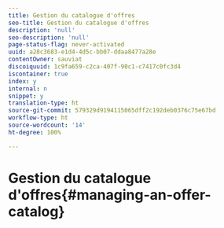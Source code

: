 ```yaml
---
title: Gestion du catalogue d'offres
seo-title: Gestion du catalogue d'offres
description: 'null'
seo-description: 'null'
page-status-flag: never-activated
uuid: a28c3683-e1d4-4d5c-bb07-ddaa8477a28e
contentOwner: sauviat
discoiquuid: 1c9fa659-c2ca-407f-90c1-c7417c0fc3d4
iscontainer: true
index: y
internal: n
snippet: y
translation-type: ht
source-git-commit: 579329d9194115065dff2c192deb0376c75e67bd
workflow-type: ht
source-wordcount: '14'
ht-degree: 100%

---
```



# Gestion du catalogue d&#39;offres{#managing-an-offer-catalog}

